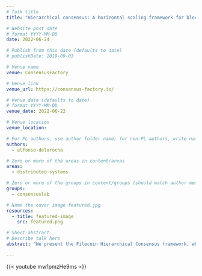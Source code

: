 ```yaml
---
# Talk title
title: "Hierarchical consensus: A horizontal scaling framework for blockchains"

# Website post date
# format YYYY-MM-DD
date: 2022-06-24

# Publish from this date (defaults to date)
# publishDate: 2019-09-03

# Venue name
venue: ConsensusFactory

# Venue link
venue_url: https://consensus-factory.io/

# Venue date (defaults to date)
# format YYYY-MM-DD
venue_date: 2022-06-22

# Venue location
venue_location:

# For PL authors, use author folder name; for non-PL authors, write name as in paper within ""
authors:
  - alfonso-delarocha

# Zero or more of the areas in content/areas
areas:
  - distributed-systems

# Zero or more of the groups in content/groups (should match author membership)
groups:
  - consensuslab

# Name the cover image featured.jpg
resources:
  - title: featured-image
    src: featured.png

# Short abstract
# Describe talk here
abstract: "We present the Filecoin Hierarchical Consensus framework, which aims to overcome the throughput challenges of blockchain consensus by horizontally scaling the network. Unlike traditional sharding designs, based on partitioning the state of the network, our solution centers on the concept of subnets –which are organized hierarchically– and can be spawned on-demand to manage new state. Child subnets are firewalled from parent subnets, have their own specific policies, and run a different consensus algorithm, increasing the network capacity and enabling new applications. Moreover, they benefit from the security of parent subnets by periodically checkpointing state. In this paper, we introduce the overall system architecture, our detailed designs for cross-net transaction handling, and the open questions that we are still exploring."

---
```



{{< youtube mw1pmzHe9ms >}}
